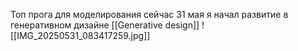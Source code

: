 Топ прога для моделирования сейчас 
31 мая я начал развитие в генеративном дизайне [[Generative design]] ![[IMG_20250531_083417259.jpg]]